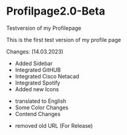 # Profilpage2.0-Beta
Testversion of my Profilepage

This is the first test version of my profile page

Changes: (14.03.2023)
+ Added Sidebar
+ Integrated GitHUB
+ Integrated Cisco Netacad
+ Integrated Spotify
+ Added new Icons
* translated to English
* Some Color Changes
* Contend Changes
- removed old URL (For Release)
